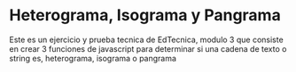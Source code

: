# Heterograma, Isograma y Pangrama

Este es un ejercicio y prueba tecnica de EdTecnica, modulo 3 que consiste en crear 3 funciones de javascript para determinar si una cadena de texto o string es, heterograma, isograma o pangrama

